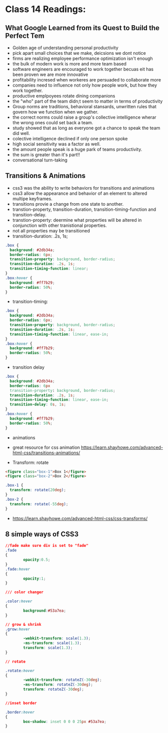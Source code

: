 # Class 14 Readings:

## What Google Learned from its Quest to Build the Perfect Tem

- Golden age of understanding personal productivity
- pick apart small choices that we make, deicsions we dont notice
- firms are realizing employee performance optimization isn't enough 
- the bulk of modern work is more and more team based
- software engineers are encouraged to work together becuas eit has been proven we are more innovative
- profitability incresed when workeres are persuaded to collaborate more
- companies need to influence not only how people work, but how they work together. 
- productive emplpoyees rotate dining companions
- the "who" part of the team didn;t seem to matter in terms of productivity
- Group norms are traditions, behavioral stansards, unwritten rules that govern how we function when we gather. 
- the correct norms could raise a group's collective intelligence wherar the wrong ones could set back a team. 
- study showed that as long as everyone got a chance to speak the team did well. 
- colective intelligence declined if only one person spoke
- high social sensitivity was a factor as well. 
- the amount people speak is a huge park of teams productivity. 
- the sum is greater than it's part!!
- conversational turn-taking

## Transitions & Animations 

- css3 was the ability to write behaviors for transitions and animations 
- css3 allow the appearance and behavior of an element to altered multipe keyframes. 
- transitions provie a change from one state to another.
- transtion-property, transition-duration, transition-timing-function and transition-delay. 
- transtion-property: deermine what properties will be altered in conjunction with other tranistional properties. 
- not all properties may be transitioned
- transition-duration: .2s, 1s;

``` css
.box {
  background: #2db34a;
  border-radius: 6px;
  transition-property: background, border-radius;
  transition-duration: .2s, 1s;
  transition-timing-function: linear;
}
.box:hover {
  background: #ff7b29;
  border-radius: 50%;
}
```

- transition-timing: 

```css
.box {
  background: #2db34a;
  border-radius: 6px;
  transition-property: background, border-radius;
  transition-duration: .2s, 1s;
  transition-timing-function: linear, ease-in;
}
.box:hover {
  background: #ff7b29;
  border-radius: 50%;
}
```
- transition delay 

``` css
.box {
  background: #2db34a;
  border-radius: 6px
  transition-property: background, border-radius;
  transition-duration: .2s, 1s;
  transition-timing-function: linear, ease-in;
  transition-delay: 0s, 1s;
}
.box:hover {
  background: #ff7b29;
  border-radius: 50%;
}
```

- animations

- great resource for css animation https://learn.shayhowe.com/advanced-html-css/transitions-animations/

- Transform: rotate 

``` html
<figure class="box-1">Box 1</figure>
<figure class="box-2">Box 2</figure>
```

``` css
.box-1 {
  transform: rotate(20deg);
}
.box-2 {
  transform: rotate(-55deg);
}
```

- https://learn.shayhowe.com/advanced-html-css/css-transforms/

## 8 simple ways of CSS3

``` css
//fade make sure div is set to "fade"
.fade
{
        opacity:0.5;
}
.fade:hover
{
        opacity:1;
}

/// color changer

.color:hover
{
        background:#53a7ea;
}

// grow & shrink
.grow:hover
{
        -webkit-transform: scale(1.3);
        -ms-transform: scale(1.3);
        transform: scale(1.3);
}

// rotate

.rotate:hover
{
        -webkit-transform: rotateZ(-30deg);
        -ms-transform: rotateZ(-30deg);
        transform: rotateZ(-30deg);
}

//inset border

.border:hover
{
        box-shadow: inset 0 0 0 25px #53a7ea;
}
```
